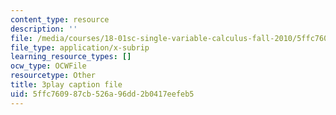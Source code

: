 ```yaml
---
content_type: resource
description: ''
file: /media/courses/18-01sc-single-variable-calculus-fall-2010/5ffc760987cb526a96dd2b0417eefeb5_9v25gg2qJYE.vtt
file_type: application/x-subrip
learning_resource_types: []
ocw_type: OCWFile
resourcetype: Other
title: 3play caption file
uid: 5ffc7609-87cb-526a-96dd-2b0417eefeb5
---
```

